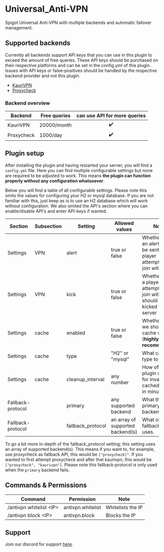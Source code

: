 # Universal_Anti-VPN
Spigot Universal Anti-VPN with multiple backends and automatic fallover management.


## Supported backends
Currently all backends support API keys that you can use in this plugin to exceed the amount of free queries. These API keys should be purchased on their respective platforms and can be set in the config.yml of this plugin. Issues with API keys or false-positives should be handled by the respective backend provider and not this plugin.

- [KauriVPN](https://funkemunky.cc/shop)
- [Proxycheck](https://proxycheck.io/)

### Backend overview

| Backend     | Free queries   | can use API for more queries |
|-------------|----------------|:----------------------------:|
| KauriVPN    |    20000/month |      ✔️                      |
| Proxycheck  |    1000/day    |      ✔️                      |


## Plugin setup
After installing the plugin and having restarted your server, you will find a ``config.yml`` file. Here you can find multiple configurable settings but none are required to be adjusted to work. This means **the plugin can function properly without any configuration whatsoever**.

Below you will find a table of all configurable settings. Please note this omits the values for configuring your H2 or mysql database. If you are not familiar with this, just keep as is to use an H2 database which will work without configuration. We also omited the API's section where you can enable/disable API's and enter API-keys if wanted.

| Section   | Subsection | Setting | Allowed values | Notes |
|-----------|------------|---------|----------------|-------|
| Settings  | VPN        | alert   | true or false  | Whether or not an alert should be sent upon a player attempting to join with a VPN |
| Settings  | VPN        | kick    | true or false  | Whether or not a player attempting to join with a VPN should be kicked from the server |
| Settings  | cache      | enabled | true or false  | Whether or not we should cache values (**highly recommended**) |
| Settings  | cache      | type    | "H2" or "mysql"  | What cache type to use |
| Settings  | cache      | cleanup_interval   | any number  | How often the plugin checks for invalidated cached records in minutes |
| Fallback-protocol  |   | primary   | any supported backend  | What the primary backend is |
| Fallback-protocol  |   | fallback_protocol   | an array of supported backend(s)  | What order the fallback system uses. |

To go a bit more in-depth of the fallback_protocol setting; this setting uses an array of supported backend(s). This means if you want to, for example, use proxycheck as fallback API, this would be ``["proxycheck]"``. If you wanted to first attempt proxycheck and after that kaurivpn, this would be ``["proxycheck", "kaurivpn"]``. Please note this fallback-protocol is only used when the ``primary`` backend fails.


## Commands & Permissions
| Command                   | Permission        | Note              |
|---------------------------|-------------------|-------------------|
| /antivpn whitelist \<IP\> | antivpn.whitelist | Whitelists the IP |
| /antivpn block \<IP\>     | antivpn.block     | Blocks the IP     |

## Support
Join our discord for support [here](https://discord.gg/XkDPdEfcQJ).
